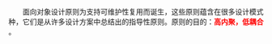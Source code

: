 &emsp;&emsp;面向对象设计原则为支持可维护性复用而诞生，这些原则蕴含在很多设计模式种，它们是从许多设计方案中总结出的指导性原则。原则的目的：<font color="#FF0000">**高内聚，低耦合**</font> 。
